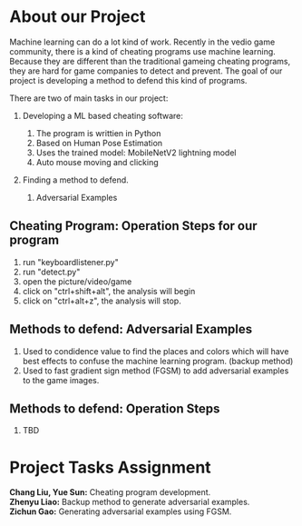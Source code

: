 # About our Project
Machine learning can do a lot kind of work. Recently in the vedio game community, there is a kind of cheating programs use machine learning. Because they are different than the traditional gameing cheating programs, they are hard for game companies to detect and prevent. The goal of our project is developing a method to defend this kind of programs. 

There are two of main tasks in our project: 
1. Developing a ML based cheating software: 
    1) The program is writtien in Python
    2) Based on Human Pose Estimation
    3) Uses the trained model: MobileNetV2 lightning model
    4) Auto mouse moving and clicking

2. Finding a method to defend.  
    1) Adversarial Examples

## Cheating Program: Operation Steps for our program 
1. run "keyboardlistener.py"
2. run "detect.py"
3. open the picture/video/game
4. click on "ctrl+shift+alt", the analysis will begin
5. click on "ctrl+alt+z", the analysis will stop.

## Methods to defend: Adversarial Examples 
1. Used to condidence value to find the places and colors which will have best effects to confuse the machine learning program. (backup method)
2. Used to fast gradient sign method (FGSM) to add adversarial examples to the game images. 

## Methods to defend: Operation Steps
1. TBD

# Project Tasks Assignment    
**Chang Liu, Yue Sun:** Cheating program development.   
**Zhenyu Liao:** Backup method to generate adversarial examples.    
**Zichun Gao:** Generating adversarial examples using FGSM.     
